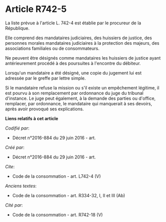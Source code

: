# Article R742-5

La liste prévue à l'article L. 742-4 est établie par le procureur de la République. 

Elle comprend des mandataires judiciaires, des huissiers de justice, des personnes morales mandataires judiciaires à la
protection des majeurs, des associations familiales ou de consommateurs. 

Ne peuvent être désignés comme mandataires les huissiers de justice ayant antérieurement procédé à des poursuites à
l'encontre du débiteur. 

Lorsqu'un mandataire a été désigné, une copie du jugement lui est adressée par le greffe par lettre simple. 

Si le mandataire refuse la mission ou s'il existe un empêchement légitime, il est pourvu à son remplacement par ordonnance du
juge du tribunal d'instance. Le juge peut également, à la demande des parties ou d'office, remplacer, par ordonnance, le
mandataire qui manquerait à ses devoirs, après avoir provoqué ses explications.

**Liens relatifs à cet article**

_Codifié par_:

  - Décret n°2016-884 du 29 juin 2016 - art.

_Créé par_:

  - Décret n°2016-884 du 29 juin 2016 - art.

_Cite_:

  - Code de la consommation - art. L742-4 (V)

_Anciens textes_:

  - Code de la consommation - art. R334-32, I, II et III (Ab)

_Cité par_:

  - Code de la consommation - art. R742-18 (V)
